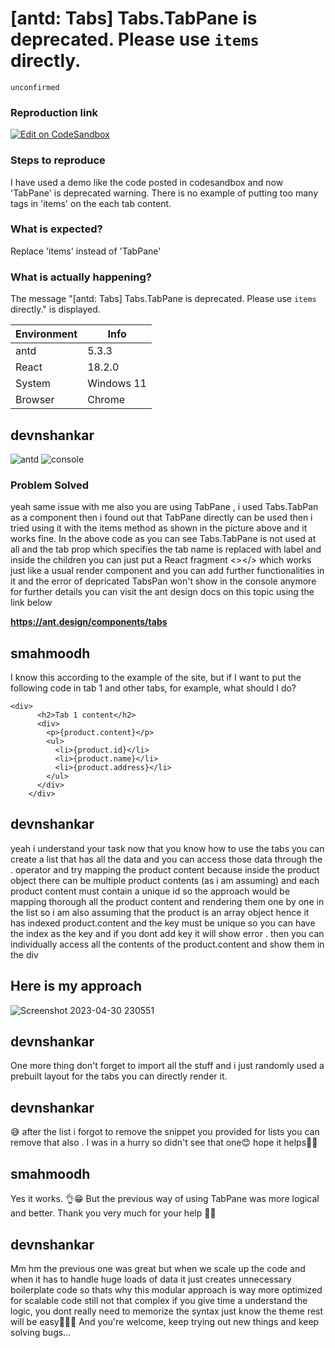 # [antd: Tabs] Tabs.TabPane is deprecated. Please use `items` directly.

`unconfirmed`

### Reproduction link

[![Edit on CodeSandbox](https://codesandbox.io/static/img/play-codesandbox.svg)](https://codesandbox.io/s/affectionate-dawn-8jksff?file=/src/App.js)

### Steps to reproduce

I have used a demo like the code posted in codesandbox and now 'TabPane' is deprecated warning. There is no example of putting too many tags in 'items' on the each tab content.

### What is expected?

Replace 'items' instead of 'TabPane'

### What is actually happening?

The message "[antd: Tabs] Tabs.TabPane is deprecated. Please use `items` directly."
is displayed.

| Environment | Info       |
| ----------- | ---------- |
| antd        | 5.3.3      |
| React       | 18.2.0     |
| System      | Windows 11 |
| Browser     | Chrome     |

<!-- generated by ant-design-issue-helper. DO NOT REMOVE -->

## devnshankar

![antd](https://user-images.githubusercontent.com/100505729/234978330-ca8b2e17-03fc-46c1-a27e-5ad5de4873af.png)
![console](https://user-images.githubusercontent.com/100505729/234978355-fbd8aaba-5125-4e27-8059-29c702c4d5e4.png)

### Problem Solved

yeah same issue with me also you are using TabPane , i used Tabs.TabPan as a component then i found out that TabPane directly can be used then i tried using it with the items method as shown in the picture above and it works fine.
In the above code as you can see Tabs.TabPane is not used at all and the tab prop which specifies the tab name is replaced with label and inside the children you can just put a React fragment <></> which works just like a usual render component and you can add further functionalities in it and the error of depricated TabsPan won't show in the console anymore
for further details you can visit the ant design docs on this topic using the link below

**https://ant.design/components/tabs**

## smahmoodh

I know this according to the example of the site, but if I want to put the following code in tab 1 and other tabs, for example, what should I do?

```
<div>
      <h2>Tab 1 content</h2>
      <div>
        <p>{product.content}</p>
        <ul>
          <li>{product.id}</li>
          <li>{product.name}</li>
          <li>{product.address}</li>
        </ul>
      </div>
    </div>
```

## devnshankar

yeah i understand your task now that you know how to use the tabs you can create a list that has all the data and you can access those data through the . operator and try mapping the product content because inside the product object there can be multiple product contents (as i am assuming) and each product content must contain a unique id so the approach would be mapping thorough all the product content and rendering them one by one in the list so i am also assuming that the product is an array object hence it has indexed product.content and the key must be unique so you can have the index as the key and if you dont add key it will show error . then you can individually access all the contents of the product.content and show them in the div

## Here is my approach

![Screenshot 2023-04-30 230551](https://user-images.githubusercontent.com/100505729/235368017-50191716-c21c-4185-8e3d-86b8d9032c3a.png)

## devnshankar

One more thing don't forget to import all the stuff and i just randomly used a prebuilt layout for the tabs you can directly render it.

## devnshankar

😅 after the list i forgot to remove the snippet you provided for lists you can remove that also . I was in a hurry so didn't see that one😊 hope it helps👌🏻

## smahmoodh

Yes it works. 👌😁
But the previous way of using TabPane was more logical and better.
Thank you very much for your help 🙋‍♂️

## devnshankar

Mm hm the previous one was great but when we scale up the code and when it has to handle huge loads of data it just creates unnecessary boilerplate code so thats why this modular approach is way more optimized for scalable code still not that complex if you give time a understand the logic, you dont really need to memorize the syntax just know the theme rest will be easy👌🏻😊 And you're welcome, keep trying out new things and keep solving bugs...
